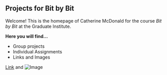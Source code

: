## Projects for Bit by Bit 

Welcome! This is the homepage of Catherine McDonald for the course _Bit by Bit_ at the Graduate Institute.

**Here you will find...**

- Group projects
- Individual Assignments 
- Links and Images



[Link](url) and ![Image](src)
